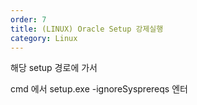 ```yaml
---   
order: 7   
title: (LINUX) Oracle Setup 강제실행   
category: Linux   
---   
```

   
해당 setup 경로에 가서   
   
cmd 에서 setup.exe -ignoreSysprereqs 엔터   
